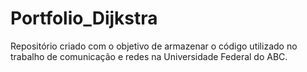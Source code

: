 # Portfolio_Dijkstra
Repositório criado com o objetivo de armazenar o código utilizado no trabalho de comunicação e redes na Universidade Federal do ABC. 
